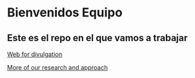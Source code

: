 # Bienvenidos Equipo
## Este es el repo en el que vamos a trabajar
[Web for divulgation](https://cda-sigma.vercel.app/)

[More of our research and approach](https://drive.google.com/drive/folders/1pZqNzj_QUuakLT48s_xHib6fGBmow0cq?usp=sharing)
